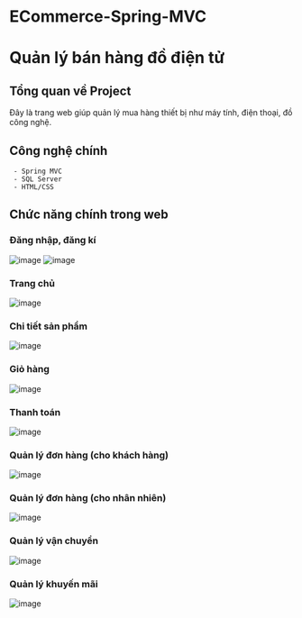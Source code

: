 # ECommerce-Spring-MVC
 
# Quản lý bán hàng đồ điện tử
## Tổng quan về Project
 Đây là trang web giúp quản lý mua hàng thiết bị như máy tính, điện thoại, đồ công nghệ.
 ## Công nghệ chính
     - Spring MVC
     - SQL Server
     - HTML/CSS
 ## Chức năng chính trong web
 ### Đăng nhập, đăng kí
  ![image](https://github.com/ngocthong37/ECommerce_Spring_MVC/assets/96676595/de767f0b-52a1-47d4-85f3-5656ec103d05)
  ![image](https://github.com/ngocthong37/ECommerce_Spring_MVC/assets/96676595/dd6825ac-7e3c-4784-a5f9-ab2dce094f69)
 ### Trang chủ  
   ![image](https://github.com/ngocthong37/ECommerce_Spring_MVC/assets/96676595/310a5433-466e-41fd-a146-7b1a15d8e433)
 ###  Chi tiết sản phẩm   
   ![image](https://github.com/ngocthong37/ECommerce_Spring_MVC/assets/96676595/9838bd81-3d77-45b4-ad70-ff1a44c695cb)
   ### Giỏ hàng
    
   ![image](https://github.com/ngocthong37/ECommerce_Spring_MVC/assets/96676595/1c6fc811-00ec-4de0-81d2-aaef3c82d597)
   ### Thanh toán
    
   ![image](https://github.com/ngocthong37/ECommerce_Spring_MVC/assets/96676595/ff996593-3a19-4331-a0cc-86ce23490e5d)
   ### Quản lý đơn hàng (cho khách hàng)
    
   ![image](https://github.com/ngocthong37/ECommerce_Spring_MVC/assets/96676595/0dc3f570-d7dd-4a2d-93d6-8d8d21481a61)
   ### Quản lý đơn hàng (cho nhân nhiên)
    
   ![image](https://github.com/ngocthong37/ECommerce_Spring_MVC/assets/96676595/10790afa-85a6-4fba-9c0d-7009f8206032)
   ### Quản lý vận chuyển
    
   ![image](https://github.com/ngocthong37/ECommerce_Spring_MVC/assets/96676595/6f923ca5-7287-407f-ba8c-dd35db0dd117)
   ### Quản lý khuyến mãi
    
   ![image](https://github.com/ngocthong37/ECommerce_Spring_MVC/assets/96676595/d6fdaccb-778b-4a96-bda3-ccd4652aa37f)
